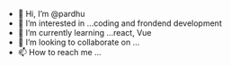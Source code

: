- 👋 Hi, I’m @pardhu
- 👀 I’m interested in ...coding and frondend development
- 🌱 I’m currently learning ...react, Vue
- 💞️ I’m looking to collaborate on ...
- 📫 How to reach me ...

<!---
pardhuparameswar/pardhuparameswar is a ✨ special ✨ repository because its `README.md` (this file) appears on your GitHub profile.
You can click the Preview link to take a look at your changes.
--->
